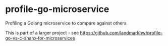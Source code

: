 # profile-go-microservice
Profiling a Golang microservice to compare against others.

This is part of a larger project - see https://github.com/landmarkhw/profile-go-vs-c-sharp-for-microservices
